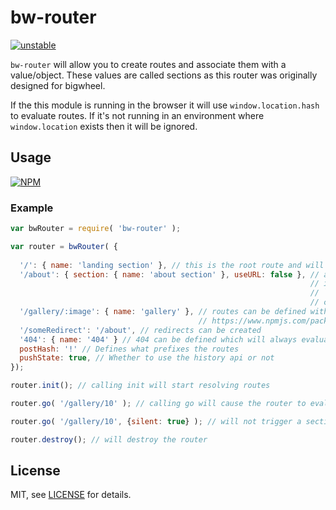 # bw-router

[![unstable](http://badges.github.io/stability-badges/dist/unstable.svg)](http://github.com/badges/stability-badges)

`bw-router` will allow you to create routes and associate them with a value/object. These values are called
sections as this router was originally designed for bigwheel.

If the this module is running in the browser it will use `window.location.hash` to evaluate routes. If it's not
running in an environment where `window.location` exists then it will be ignored.


## Usage

[![NPM](https://nodei.co/npm/bw-router.png)](https://www.npmjs.com/package/bw-router)

### Example

```javascript
var bwRouter = require( 'bw-router' );

var router = bwRouter( {
  
  '/': { name: 'landing section' }, // this is the root route and will be opened right away after init
  '/about': { section: { name: 'about section' }, useURL: false }, // a settings object can be passed
                                                                   // instead of a section object.
                                                                   // `useURL` ensures that this route
                                                                   // cannot be entered via hash changes
  '/gallery/:image': { name: 'gallery' }, // routes can be defined with parameters for more info visit: 
                                          // https://www.npmjs.com/package/routes
  '/someRedirect': '/about', // redirects can be created
  '404': { name: '404' } // 404 can be defined which will always evaluate if the route is not matched,
  postHash: '!' // Defines what prefixes the routes
  pushState: true, // Whether to use the history api or not
});

router.init(); // calling init will start resolving routes

router.go( '/gallery/10' ); // calling go will cause the router to evaluate 

router.go( '/gallery/10', {silent: true} ); // will not trigger a section change, useful for scrolling sites

router.destroy(); // will destroy the router
```

## License

MIT, see [LICENSE](http://github.com/mikkoh/bw-router/blob/master/LICENSE) for details.
